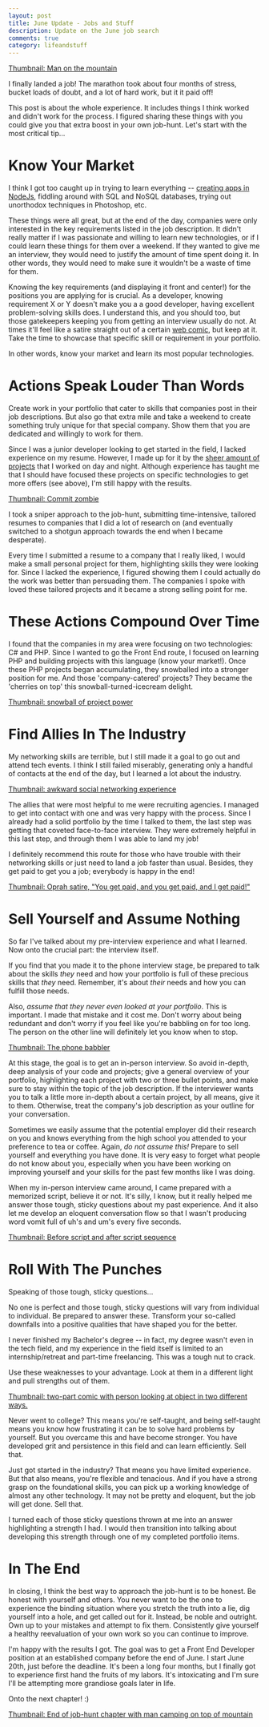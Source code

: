 ```yaml
---
layout: post
title: June Update - Jobs and Stuff
description: Update on the June job search
comments: true
category: lifeandstuff
---
```


[Thumbnail: Man on the mountain]()

I finally landed a job! The marathon took about four months of stress, bucket loads of doubt,
and a lot of hard work, but it it paid off!

This post is about the whole experience. It includes things I think worked and didn't work for the process. I figured sharing these things with you could give you that extra boost in your own job-hunt. Let's start with the most critical tip...

# Know Your Market
I think I got too caught up in trying to learn everything -- [creating apps in NodeJs](),
fiddling around with SQL and NoSQL databases, trying out unorthodox techniques in Photoshop, etc.

These things were all great, but at the end of the day, companies were only interested
in the key requirements listed in the job description. It didn't really matter if I was passionate and willing to learn new technologies, or if I could learn these things for them over a weekend. If they wanted to give me an interview, they would need to justify the amount of time spent doing it. In other words, they would need to make sure it wouldn't be a waste of time for them.

Knowing the key requirements (and displaying it front and center!) for the positions you are applying for is crucial. As a developer, knowing requirement X or Y doesn't make you a a good developer, having excellent problem-solving skills does. I understand this, and you should too, but those gatekeepers keeping you from getting an interview usually do not. At times it'll feel like a satire straight out of a certain [web comic](), but keep at it. Take the time to showcase that specific skill or requirement in your portfolio.

In other words, know your market and learn its most popular technologies.

# Actions Speak Louder Than Words

Create work in your portfolio that cater to skills that companies post in their job descriptions. But also go that extra mile and take a weekend to create something truly unique for that special company. Show them that you are dedicated and willingly to work for them.

Since I was a junior developer looking to get started in the field, I lacked experience on my resume. However, I made up for it by the [sheer amount of projects](github)
that I worked on day and night. Although experience has taught me that I should have focused these projects on specific technologies to get more offers (see above), I'm still happy with the results.

[Thumbnail: Commit zombie]()

I took a sniper approach to the job-hunt, submitting time-intensive, tailored resumes to companies that I did a lot of research on (and eventually switched to a shotgun approach towards the end when I became desperate).

Every time I submitted a resume to a company that I
really liked, I would make a small personal project for them, highlighting skills they were
looking for. Since I lacked the experience, I figured showing them I could actually do the work was better than persuading them. The companies I spoke with loved these tailored projects and it became a strong selling point
for me.

# These Actions Compound Over Time

I found that the companies in my area were focusing on two technologies: C# and PHP. Since
I wanted to go the Front End route, I focused on learning PHP and building projects with this language (know your market!). Once these PHP projects began accumulating, they snowballed into a stronger position for me. And those 'company-catered' projects? They became the 'cherries on top' this snowball-turned-icecream delight.

[Thumbnail: snowball of project power]()

# Find Allies In The Industry

My networking skills are terrible, but I still made it a goal to go out and attend tech
events. I think I still failed miserably, generating only a handful of contacts at the
end of the day, but I learned a lot about the industry.

[Thumbnail: awkward social networking experience]()

The allies that were most helpful
to me were recruiting agencies. I managed to get into contact with one and was very happy with the process. Since I already had a solid portfolio by the time I talked to them, the last step was getting that coveted face-to-face interview. They were extremely helpful in this last step, and through them I was able to land my job!

I definitely recommend this route for those who have trouble with their networking skills or just
need to land a job faster than usual. Besides, they get paid to get you a job; everybody is happy in the end!

[Thumbnail: Oprah satire, "You get paid, and you get paid, and I get paid!"]()

# Sell Yourself and Assume Nothing

So far I've talked about my pre-interview experience and what I learned. Now onto the crucial part: the interview itself.

If you find that you made it to the phone
interview stage, be prepared to talk about the skills <i>they</i> need and how your portfolio is full of these precious skills that <i>they</i> need. Remember, it's about <i>their</i> needs and how you can fulfill those needs.

Also, <i>assume that they never even looked at your portfolio</i>. This is important. I made that mistake
and it cost me. Don't worry about being redundant and don't worry if you feel like you're babbling on for too long. The person on the other line will definitely let you know when to stop.

[Thumbnail: The phone babbler]()

At this stage, the goal is to get an in-person interview. So avoid in-depth, deep analysis of your code and projects; give a general overview of your portfolio, highlighting each project with two or three bullet points, and make sure to stay within the topic of the job description. If the interviewer wants you to talk a little more in-depth about a certain project, by all means, give it to them. Otherwise, treat the company's job description as your outline for your conversation.

Sometimes we easily assume that the potential employer did their research on you and knows everything from the high school you attended to your preference to tea or coffee. Again, <i>do not assume this!</i> Prepare to sell yourself and everything you have done. It is very easy to forget what people do not know about you, especially when you have been working on improving yourself and your skills for the past few months like I was doing.

When my in-person interview came around, I came prepared with a memorized script, believe it or not. It's silly, I know, but it really helped me answer those tough, sticky questions about my past experience. And it also let me develop an eloquent conversation flow so that I wasn't producing word vomit full of uh's and um's every five seconds.

[Thumbnail: Before script and after script sequence]()

# Roll With The Punches

Speaking of those tough, sticky questions...

No one is perfect and those tough, sticky questions will vary from individual to individual. Be prepared to answer these. Transform your so-called downfalls into a positive qualities that have shaped you for the better.

I never finished my Bachelor's degree -- in fact, my degree wasn't even in the tech field, and my experience in the field itself is limited to an internship/retreat and part-time freelancing. This was a tough nut to crack.

Use these weaknesses to your advantage. Look at them in a different light and pull strengths out of them.

[Thumbnail: two-part comic with person looking at object in two different ways.]()

Never went to college? This means you're self-taught, and being self-taught means you know
how frustrating it can be to solve hard problems by yourself. But you overcame this and
have become stronger. You have developed grit and persistence in this field and can learn efficiently. Sell that.

Just got started in the industry? That means you have limited experience. But that also means, you're flexible and tenacious. And if you have a strong grasp on the foundational skills, you can pick up a working knowledge of almost any other technology. It may not be pretty and eloquent, but the job will get done. Sell that.

I turned each of those sticky questions thrown at me into an answer highlighting a strength I had. I would then transition into talking about developing this strength through one of my completed portfolio items.

# In The End

In closing, I think the best way to approach the job-hunt is to be honest. Be honest with yourself and others. You never want to be the one to experience the binding situation where you stretch the truth into a lie, dig yourself into a hole, and get called out for it. Instead, be noble and outright. Own up to your mistakes and attempt to fix them. Consistently give yourself a healthy reevaluation of your own work so you can continue to improve.

I'm happy with the results I got. The goal was to get a Front End Developer position at an established company before the end of June. I start June 20th, just before the deadline. It's been a long four months, but I finally got to experience first hand the fruits of my labors. It's intoxicating and I'm sure I'll be attempting more grandiose goals later in life.

Onto the next chapter! :)

[Thumbnail: End of job-hunt chapter with man camping on top of mountain]()
